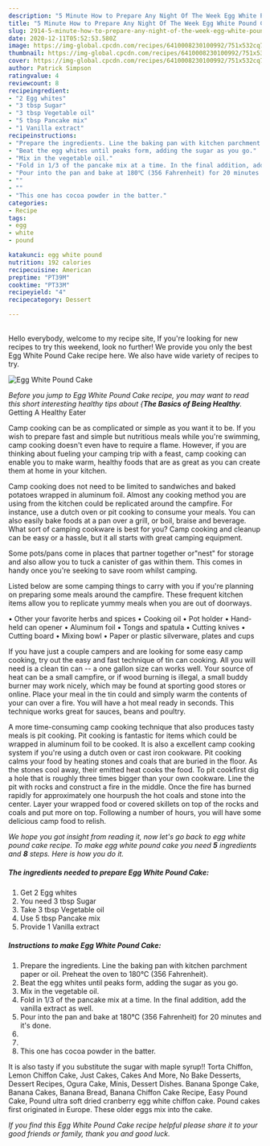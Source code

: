 ```yaml
---
description: "5 Minute How to Prepare Any Night Of The Week Egg White Pound Cake"
title: "5 Minute How to Prepare Any Night Of The Week Egg White Pound Cake"
slug: 2914-5-minute-how-to-prepare-any-night-of-the-week-egg-white-pound-cake
date: 2020-12-11T05:52:53.580Z
image: https://img-global.cpcdn.com/recipes/6410008230100992/751x532cq70/egg-white-pound-cake-recipe-main-photo.jpg
thumbnail: https://img-global.cpcdn.com/recipes/6410008230100992/751x532cq70/egg-white-pound-cake-recipe-main-photo.jpg
cover: https://img-global.cpcdn.com/recipes/6410008230100992/751x532cq70/egg-white-pound-cake-recipe-main-photo.jpg
author: Patrick Simpson
ratingvalue: 4
reviewcount: 8
recipeingredient:
- "2 Egg whites"
- "3 tbsp Sugar"
- "3 tbsp Vegetable oil"
- "5 tbsp Pancake mix"
- "1 Vanilla extract"
recipeinstructions:
- "Prepare the ingredients. Line the baking pan with kitchen parchment paper or oil. Preheat the oven to 180℃ (356 Fahrenheit)."
- "Beat the egg whites until peaks form, adding the sugar as you go."
- "Mix in the vegetable oil."
- "Fold in 1/3 of the pancake mix at a time. In the final addition, add the vanilla extract as well."
- "Pour into the pan and bake at 180℃ (356 Fahrenheit) for 20 minutes and it&#39;s done."
- ""
- ""
- "This one has cocoa powder in the batter."
categories:
- Recipe
tags:
- egg
- white
- pound

katakunci: egg white pound 
nutrition: 192 calories
recipecuisine: American
preptime: "PT39M"
cooktime: "PT33M"
recipeyield: "4"
recipecategory: Dessert

---
```

<br>
Hello everybody, welcome to my recipe site, If you're looking for new recipes to try this weekend, look no further! We provide you only the best Egg White Pound Cake recipe here. We also have wide variety of recipes to try.
<br>


![Egg White Pound Cake](https://img-global.cpcdn.com/recipes/6410008230100992/751x532cq70/egg-white-pound-cake-recipe-main-photo.jpg)

<i>Before you jump to Egg White Pound Cake recipe, you may want to read this short interesting healthy tips about {<strong>The Basics of Being Healthy</strong>.</i>
Getting A Healthy Eater

    
Camp cooking can be as complicated or simple as you want it to be. If you wish to prepare fast and simple but nutritious meals while you're swimming, camp cooking doesn't even have to require a flame. However, if you are thinking about fueling your camping trip with a feast, camp cooking can enable you to make warm, healthy foods that are as great as you can create them at home in your kitchen.

Camp cooking does not need to be limited to sandwiches and baked potatoes wrapped in aluminum foil.  Almost any cooking method you are using from the kitchen could be replicated around the campfire. For instance, use a dutch oven or pit cooking to consume your meals. You can also easily bake foods at a pan over a grill, or boil, braise and beverage. What sort of camping cookware is best for you? Camp cooking and cleanup can be easy or a hassle, but it all starts with great camping equipment.

Some pots/pans come in places that partner together or"nest" for storage and also allow you to tuck a canister of gas within them. This comes in handy once you're seeking to save room whilst camping.

Listed below are some camping things to carry with you if you're planning on preparing some meals around the campfire. These frequent kitchen items allow you to replicate yummy meals when you are out of doorways.


• Other your favorite herbs and spices
• Cooking oil
• Pot holder
• Hand-held can opener
• Aluminum foil
• Tongs and spatula
• Cutting knives
• Cutting board
• Mixing bowl
• Paper or plastic silverware, plates and cups

If you have just a couple campers and are looking for some easy camp cooking, try out the easy and fast technique of tin can cooking. All you will need is a clean tin can -- a one gallon size can works well. Your source of heat can be a small campfire, or if wood burning is illegal, a small buddy burner may work nicely, which may be found at sporting good stores or online. Place your meal in the tin could and simply warm the contents of your can over a fire. You will have a hot meal ready in seconds.  This technique works great for sauces, beans and poultry.

A more time-consuming camp cooking technique that also produces tasty meals is pit cooking. Pit cooking is fantastic for items which could be wrapped in aluminum foil to be cooked.  It is also a excellent camp cooking system if you're using a dutch oven or cast iron cookware. Pit cooking calms your food by heating stones and coals that are buried in the floor. As the stones cool away, their emitted heat cooks the food. To pit cookfirst dig a hole that is roughly three times bigger than your own cookware. Line the pit with rocks and construct a fire in the middle. Once the fire has burned rapidly for approximately one hourpush the hot coals and stone into the center. Layer your wrapped food or covered skillets on top of the rocks and coals and put more on top. Following a number of hours, you will have some delicious camp food to relish.


<i>We hope you got insight from reading it, now let's go back to egg white pound cake recipe. To make egg white pound cake you need <strong>5</strong> ingredients and <strong>8</strong> steps. Here is how you do it.
</i>

##### The ingredients needed to prepare Egg White Pound Cake:

1. Get 2 Egg whites
1. You need 3 tbsp Sugar
1. Take 3 tbsp Vegetable oil
1. Use 5 tbsp Pancake mix
1. Provide 1 Vanilla extract


##### Instructions to make Egg White Pound Cake:

1. Prepare the ingredients. Line the baking pan with kitchen parchment paper or oil. Preheat the oven to 180℃ (356 Fahrenheit).
1. Beat the egg whites until peaks form, adding the sugar as you go.
1. Mix in the vegetable oil.
1. Fold in 1/3 of the pancake mix at a time. In the final addition, add the vanilla extract as well.
1. Pour into the pan and bake at 180℃ (356 Fahrenheit) for 20 minutes and it&#39;s done.
1. 
1. 
1. This one has cocoa powder in the batter.


It is also tasty if you substitute the sugar with maple syrup!! Torta Chiffon, Lemon Chiffon Cake, Just Cakes, Cakes And More, No Bake Desserts, Dessert Recipes, Ogura Cake, Minis, Dessert Dishes. Banana Sponge Cake, Banana Cakes, Banana Bread, Banana Chiffon Cake Recipe, Easy Pound Cake, Pound ultra soft dried cranberry egg white chiffon cake. Pound cakes first originated in Europe. These older eggs mix into the cake. 

<i>If you find this Egg White Pound Cake recipe helpful please share it to your good friends or family, thank you and good luck.</i>
